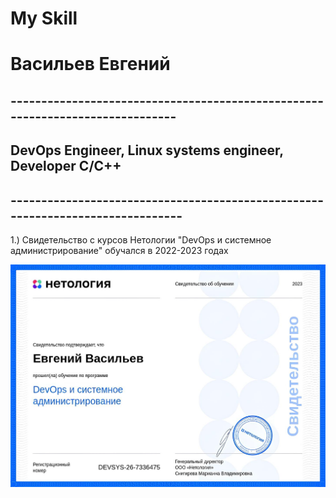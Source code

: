 # My Skill

# Васильев Евгений
## ------------------------------------------------------------------------------
## DevOps Engineer, Linux systems engineer, Developer C/C++
## -------------------------------------------------------------------------------

1.) Свидетельство с курсов Нетологии "DevOps и системное администрирование" обучался 
в 2022-2023 годах

![Сертификат от Нетологии](./mycertificates/netology-devops.jpg)


